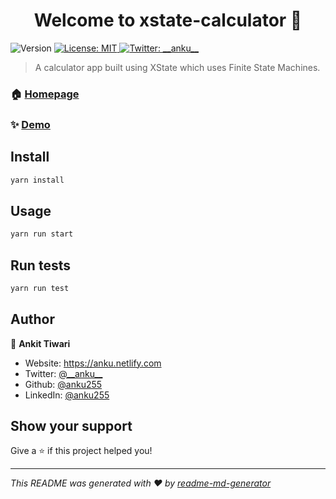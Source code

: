 <h1 align="center">Welcome to xstate-calculator 👋</h1>
<p>
  <img alt="Version" src="https://img.shields.io/badge/version-1.0.0-blue.svg?cacheSeconds=2592000" />
  <a href="#" target="_blank">
    <img alt="License: MIT" src="https://img.shields.io/badge/License-MIT-yellow.svg" />
  </a>
  <a href="https://twitter.com/__anku__" target="_blank">
    <img alt="Twitter: __anku__" src="https://img.shields.io/twitter/follow/__anku__.svg?style=social" />
  </a>
</p>

> A calculator app built using XState which uses Finite State Machines.

### 🏠 [Homepage](https://n73kd.csb.app/)

### ✨ [Demo](https://n73kd.csb.app/)

## Install

```sh
yarn install
```

## Usage

```sh
yarn run start
```

## Run tests

```sh
yarn run test
```

## Author

👤 **Ankit Tiwari**

- Website: https://anku.netlify.com
- Twitter: [@\_\_anku\_\_](https://twitter.com/__anku__)
- Github: [@anku255](https://github.com/anku255)
- LinkedIn: [@anku255](https://linkedin.com/in/anku255)

## Show your support

Give a ⭐️ if this project helped you!

---

_This README was generated with ❤️ by [readme-md-generator](https://github.com/kefranabg/readme-md-generator)_
